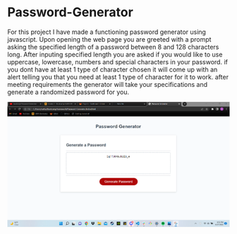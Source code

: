 # Password-Generator

For this project I have made a functioning password generator using javascript.
Upon opening the web page you are greeted with a prompt asking the specified length of a password between 8 and 128 characters long.
After inputing specified length you are asked if you would like to use uppercase, lowercase, numbers and special characters in your password.
if you dont have at least 1 type of character chosen it will come up with an alert telling you that you need at least 1 type of character for it to work.
after meeting requirements the generator will take your specifications and generate a randomized password for you.

![screenshot](https://github.com/NateB98/Password-Generator/blob/main/assets/images/pass-gen-screenshot.png)
